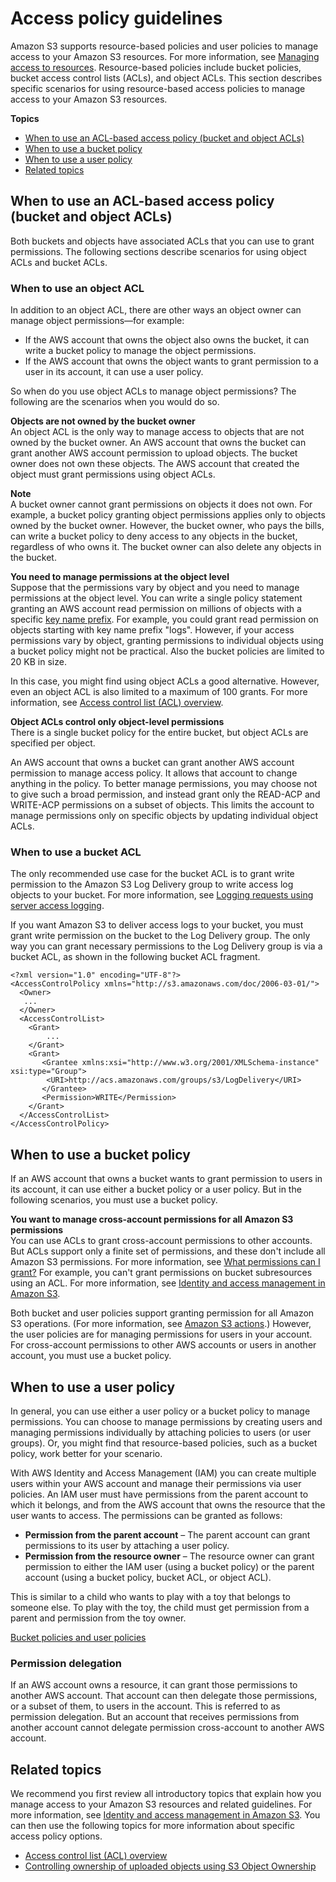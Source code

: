 # Access policy guidelines<a name="access-policy-alternatives-guidelines"></a>

Amazon S3 supports resource\-based policies and user policies to manage access to your Amazon S3 resources\. For more information, see [Managing access to resources](access-control-overview.md#access-control-resources-manage-permissions-basics)\. Resource\-based policies include bucket policies, bucket access control lists \(ACLs\), and object ACLs\. This section describes specific scenarios for using resource\-based access policies to manage access to your Amazon S3 resources\. 

**Topics**
+ [When to use an ACL\-based access policy \(bucket and object ACLs\)](#when-to-use-acl)
+ [When to use a bucket policy](#when-to-use-bucket-policy)
+ [When to use a user policy](#when-to-use-user-policy)
+ [Related topics](#access-control-guidelines-related-topics)

## When to use an ACL\-based access policy \(bucket and object ACLs\)<a name="when-to-use-acl"></a>

Both buckets and objects have associated ACLs that you can use to grant permissions\. The following sections describe scenarios for using object ACLs and bucket ACLs\.

### When to use an object ACL<a name="when-to-use-object-acl"></a>

In addition to an object ACL, there are other ways an object owner can manage object permissions—for example:
+ If the AWS account that owns the object also owns the bucket, it can write a bucket policy to manage the object permissions\.
+ If the AWS account that owns the object wants to grant permission to a user in its account, it can use a user policy\.

So when do you use object ACLs to manage object permissions? The following are the scenarios when you would do so\.

**Objects are not owned by the bucket owner**  
An object ACL is the only way to manage access to objects that are not owned by the bucket owner\. An AWS account that owns the bucket can grant another AWS account permission to upload objects\. The bucket owner does not own these objects\. The AWS account that created the object must grant permissions using object ACLs\.

**Note**  
A bucket owner cannot grant permissions on objects it does not own\. For example, a bucket policy granting object permissions applies only to objects owned by the bucket owner\. However, the bucket owner, who pays the bills, can write a bucket policy to deny access to any objects in the bucket, regardless of who owns it\. The bucket owner can also delete any objects in the bucket\. 

**You need to manage permissions at the object level**  
Suppose that the permissions vary by object and you need to manage permissions at the object level\. You can write a single policy statement granting an AWS account read permission on millions of objects with a specific [key name prefix](https://docs.aws.amazon.com/general/latest/gr/glos-chap.html#keyprefix)\. For example, you could grant read permission on objects starting with key name prefix "logs"\. However, if your access permissions vary by object, granting permissions to individual objects using a bucket policy might not be practical\. Also the bucket policies are limited to 20 KB in size\.

In this case, you might find using object ACLs a good alternative\. However, even an object ACL is also limited to a maximum of 100 grants\. For more information, see [Access control list \(ACL\) overview](acl-overview.md)\.

**Object ACLs control only object\-level permissions**  
 There is a single bucket policy for the entire bucket, but object ACLs are specified per object\.

An AWS account that owns a bucket can grant another AWS account permission to manage access policy\. It allows that account to change anything in the policy\. To better manage permissions, you may choose not to give such a broad permission, and instead grant only the READ\-ACP and WRITE\-ACP permissions on a subset of objects\. This limits the account to manage permissions only on specific objects by updating individual object ACLs\.

### When to use a bucket ACL<a name="when-to-use-bucket-acl"></a>

The only recommended use case for the bucket ACL is to grant write permission to the Amazon S3 Log Delivery group to write access log objects to your bucket\. For more information, see [Logging requests using server access logging](ServerLogs.md)\. 

If you want Amazon S3 to deliver access logs to your bucket, you must grant write permission on the bucket to the Log Delivery group\. The only way you can grant necessary permissions to the Log Delivery group is via a bucket ACL, as shown in the following bucket ACL fragment\.

```
<?xml version="1.0" encoding="UTF-8"?>
<AccessControlPolicy xmlns="http://s3.amazonaws.com/doc/2006-03-01/">
  <Owner>
   ...
  </Owner>
  <AccessControlList>
    <Grant>
        ...
    </Grant>  
    <Grant>
       <Grantee xmlns:xsi="http://www.w3.org/2001/XMLSchema-instance" xsi:type="Group">
        <URI>http://acs.amazonaws.com/groups/s3/LogDelivery</URI>
       </Grantee>
       <Permission>WRITE</Permission>
    </Grant>  
  </AccessControlList>
</AccessControlPolicy>
```

## When to use a bucket policy<a name="when-to-use-bucket-policy"></a>

If an AWS account that owns a bucket wants to grant permission to users in its account, it can use either a bucket policy or a user policy\. But in the following scenarios, you must use a bucket policy\.

**You want to manage cross\-account permissions for all Amazon S3 permissions**  
 You can use ACLs to grant cross\-account permissions to other accounts\. But ACLs support only a finite set of permissions, and these don't include all Amazon S3 permissions\. For more information, see [What permissions can I grant?](acl-overview.md#permissions) For example, you can't grant permissions on bucket subresources using an ACL\. For more information, see [Identity and access management in Amazon S3](s3-access-control.md)\.

Both bucket and user policies support granting permission for all Amazon S3 operations\. \(For more information, see [Amazon S3 actions](using-with-s3-actions.md)\.\) However, the user policies are for managing permissions for users in your account\. For cross\-account permissions to other AWS accounts or users in another account, you must use a bucket policy\.

## When to use a user policy<a name="when-to-use-user-policy"></a>

In general, you can use either a user policy or a bucket policy to manage permissions\. You can choose to manage permissions by creating users and managing permissions individually by attaching policies to users \(or user groups\)\. Or, you might find that resource\-based policies, such as a bucket policy, work better for your scenario\.

With AWS Identity and Access Management \(IAM\) you can create multiple users within your AWS account and manage their permissions via user policies\. An IAM user must have permissions from the parent account to which it belongs, and from the AWS account that owns the resource that the user wants to access\. The permissions can be granted as follows:
+ **Permission from the parent account** – The parent account can grant permissions to its user by attaching a user policy\.
+ **Permission from the resource owner** – The resource owner can grant permission to either the IAM user \(using a bucket policy\) or the parent account \(using a bucket policy, bucket ACL, or object ACL\)\.

This is similar to a child who wants to play with a toy that belongs to someone else\. To play with the toy, the child must get permission from a parent and permission from the toy owner\.

[Bucket policies and user policies](using-iam-policies.md)

### Permission delegation<a name="permission-delegation"></a>

If an AWS account owns a resource, it can grant those permissions to another AWS account\. That account can then delegate those permissions, or a subset of them, to users in the account\. This is referred to as permission delegation\. But an account that receives permissions from another account cannot delegate permission cross\-account to another AWS account\. 

## Related topics<a name="access-control-guidelines-related-topics"></a>

We recommend you first review all introductory topics that explain how you manage access to your Amazon S3 resources and related guidelines\. For more information, see [Identity and access management in Amazon S3](s3-access-control.md)\. You can then use the following topics for more information about specific access policy options\. 
+ [Access control list \(ACL\) overview](acl-overview.md)
+ [Controlling ownership of uploaded objects using S3 Object Ownership](about-object-ownership.md)